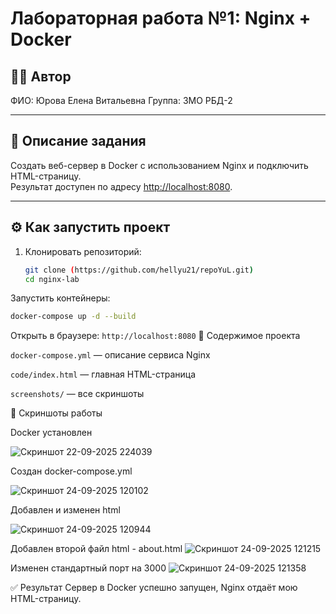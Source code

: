 # Лабораторная работа №1: Nginx + Docker

## 👩‍💻 Автор
ФИО: Юрова Елена Витальевна 
Группа: 3МО РБД-2

---

## 📌 Описание задания
Создать веб-сервер в Docker с использованием Nginx и подключить HTML-страницу.  
Результат доступен по адресу [http://localhost:8080](http://localhost:8080).

---

## ⚙️ Как запустить проект

1. Клонировать репозиторий:
   ```bash
   git clone (https://github.com/hellyu21/repoYuL.git)
   cd nginx-lab
Запустить контейнеры:
```bash
docker-compose up -d --build
```
Открыть в браузере:
```http://localhost:8080```
📂 Содержимое проекта

```docker-compose.yml``` — описание сервиса Nginx

```code/index.html``` — главная HTML-страница

```screenshots/``` — все скриншоты

📸 Скриншоты работы

Docker установлен

![Скриншот 22-09-2025 224039](https://github.com/user-attachments/assets/1428ea97-639a-47d0-bce8-85986ef59748)

Создан docker-compose.yml

![Скриншот 24-09-2025 120102](https://github.com/user-attachments/assets/9c5cf90a-527d-44d8-a62b-4abf570795c6)

Добавлен и изменен html

![Скриншот 24-09-2025 120944](https://github.com/user-attachments/assets/d6d7ebbe-2c81-43a5-b0ae-50a64f33d14e)

Добавлен второй файл html - about.html
![Скриншот 24-09-2025 121215](https://github.com/user-attachments/assets/0961799b-413d-4e6b-a45e-a8003acabd7f)

Изменен стандартный порт на 3000
![Скриншот 24-09-2025 121358](https://github.com/user-attachments/assets/71a73a18-b33e-4cb5-90d3-3070ea186107)


✅ Результат
Сервер в Docker успешно запущен, Nginx отдаёт мою HTML-страницу.
